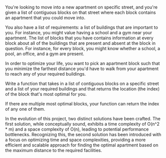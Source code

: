 You're looking to move into a new apartment on specific street, and you're given a list of contiguous blocks on that street where each block contains an apartment that you could move into.

You also have a list of requirements: a list of buildings that are important to you. For instance, you might value having a school and a gym near your apartment. The list of blocks that you have contains information at every block about all of the buildings that are present and absent at the block in question. For instance, for every block, you might know whether a school, a pool, an office, and a gym are present.


In order to optimize your life, you want to pick an apartment block such that you minimize the farthest distance you'd have to walk from your apartment to reach any of your required buildings.

Write a function that takes in a list of contiguous blocks on a specific street and a list of your required buildings and that returns the location (the index) of the block that's most optimal for you.


If there are multiple most optimal blocks, your function can return the index of any one of them.

In the evolution of this project, two distinct solutions have been crafted. The first solution, while conceptually sound, exhibits a time complexity of O(n^2 * m) and a space complexity of O(n), leading to potential performance bottlenecks. Recognizing this, the second solution has been introduced with a focus on optimizing time and space complexities, providing a more efficient and scalable approach for finding the optimal apartment based on the maximum distance to the required facilities.
